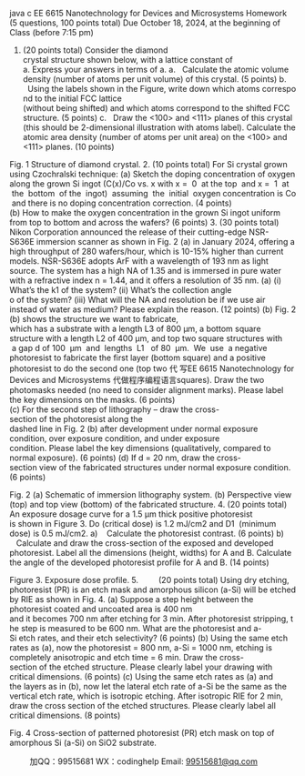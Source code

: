java c
EE 6615
Nanotechnology for Devices and Microsystems
Homework (5 questions, 100 points total)
Due October 18, 2024, at the beginning of Class (before 7:15 pm)
1. (20 points total)
Consider the diamond crystal structure shown below, with a lattice constant of a. Express your answers in terms of a.
a.   Calculate the atomic volume density (number of atoms per unit volume) of this crystal. (5 points)
b.   Using the labels shown in the Figure, write down which atoms correspond to the initial FCC lattice (without being shifted) and which atoms correspond to the shifted FCC structure. (5 points)
c.   Draw the <100> and <111> planes of this crystal (this should be 2-dimensional illustration with atoms label). Calculate the atomic area density (number of atoms per unit area) on the <100> and <111> planes. (10 points)

Fig. 1 Structure of diamond crystal.
2. (10 points total)
For Si crystal grown using Czochralski technique:
(a) Sketch the doping concentration of oxygen along the grown Si ingot (C(x)/Co vs. x with x =  0  at the top  and x =  1  at  the  bottom  of the  ingot)  assuming  the  initial  oxygen concentration is Co  and there is no doping concentration correction. (4 points)
(b) How to make the oxygen concentration in the grown Si ingot uniform from top to bottom and across the wafers? (6 points)
3. (30 points total)
Nikon Corporation announced the release of their cutting-edge NSR-S636E immersion scanner as shown in Fig. 2 (a) in January 2024, offering a high throughput of 280 wafers/hour, which is 10-15% higher than current models. NSR-S636E adopts ArF with a wavelength of 193 nm as light source. The system has a high NA of 1.35 and is immersed in pure water with a refractive index n = 1.44, and it offers a resolution of 35 nm.
(a) (i) What’s the k1 of the system? (ii) What’s the collection angle o of the system? (iii) What will the NA and resolution be if we use air instead of water as medium? Please explain the reason. (12 points)
(b) Fig. 2 (b) shows the structure we want to fabricate, which has a substrate with a length L3 of 800 μm, a bottom square structure with a length L2 of 400 μm, and top two square structures with  a gap d of 100  μm  and  lengths  L1   of 80  μm.  We  use  a negative photoresist to fabricate the first layer (bottom square) and a positive photoresist to do the second one (top two 代 写EE 6615 Nanotechnology for Devices and Microsystems
代做程序编程语言squares). Draw the two photomasks needed (no need to consider alignment marks). Please label the key dimensions on the masks. (6 points)
(c) For the second step of lithography – draw the cross-section of the photoresist along the dashed line in Fig. 2 (b) after development under normal exposure condition, over exposure condition, and under exposure condition. Please label the key dimensions (qualitatively, compared to normal exposure). (6 points)
(d) If d = 20 nm, draw the cross-section view of the fabricated structures under normal exposure condition. (6 points)

Fig. 2 (a) Schematic of immersion lithography system. (b) Perspective view (top) and top view (bottom) of the fabricated structure.
4. (20 points total)
An exposure dosage curve for a 1.5 µm thick positive photoresist is shown in Figure 3. Do (critical dose) is 1.2 mJ/cm2 and D1  (minimum dose) is 0.5 mJ/cm2.
a)    Calculate the photoresist contrast. (6 points)
b)    Calculate and draw the cross-section of the exposed and developed photoresist. Label all the dimensions (height, widths) for A and B. Calculate the angle of the developed photoresist profile for A and B. (14 points)

Figure 3. Exposure dose profile.
5.         (20 points total)
Using dry etching, photoresist (PR) is an etch mask and amorphous silicon (a-Si) will be etched by RIE as shown in Fig. 4.
(a) Suppose a step height between the photoresist coated and uncoated area is 400 nm and it becomes 700 nm after etching for 3 min. After photoresist stripping, the step is measured to be 600 nm. What are the photoresist and a-Si etch rates, and their etch selectivity? (6 points)
(b) Using the same etch rates as (a), now the photoresist = 800 nm, a-Si = 1000 nm, etching is completely anisotropic and etch time = 6 min. Draw the cross-section of the etched structure. Please clearly label your drawing with critical dimensions. (6 points)
(c) Using the same etch rates as (a) and the layers as in (b), now let the lateral etch rate of a-Si be the same as the vertical etch rate, which is isotropic etching. After isotropic RIE for 2 min, draw the cross section of the etched structures. Please clearly label all critical dimensions. (8 points)

Fig. 4 Cross-section of patterned photoresist (PR) etch mask on top of amorphous Si (a-Si) on SiO2 substrate.





         
加QQ：99515681  WX：codinghelp  Email: 99515681@qq.com
